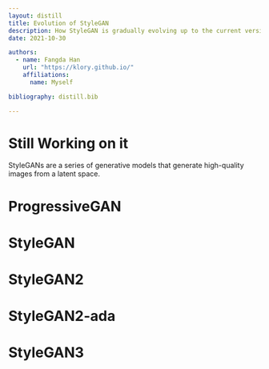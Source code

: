 ```yaml
---
layout: distill
title: Evolution of StyleGAN
description: How StyleGAN is gradually evolving up to the current version.
date: 2021-10-30

authors:
  - name: Fangda Han
    url: "https://klory.github.io/"
    affiliations:
      name: Myself

bibliography: distill.bib

---
```


# Still Working on it

StyleGANs<d-cite key="karras2019style, karras2020analyzing, karras2021alias"></d-cite> are a series of generative models that generate high-quality images from a latent space.

# ProgressiveGAN<d-cite key="karras2017progressive"></d-cite>


# StyleGAN<d-cite key="karras2019style"></d-cite>


# StyleGAN2<d-cite key="karras2020analyzing"></d-cite>


# StyleGAN2-ada<d-cite key="karras2020training"></d-cite>

# StyleGAN3<d-cite key="karras2021alias"></d-cite>